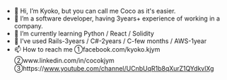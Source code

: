 - 👋 Hi, I’m Kyoko, but you can call me Coco as it's easier.
- 👀 I’m a software developer, having 3years+ experience of working in a company.
- 🌱 I’m currently learning Python / React / Solidity
- 💞️ I’ve used Rails-3years / C#-2years / C-few months / AWS-1year 
- 📫 How to reach me ①facebook.com/kyoko.kjym　②www.linkedin.com/in/cocokjym　③https://www.youtube.com/channel/UCnbUqR1b8qXurZ1QYdkvlXg
